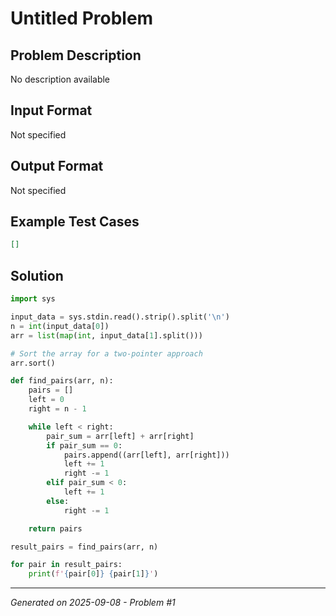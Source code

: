 # Untitled Problem

## Problem Description
No description available

## Input Format
Not specified

## Output Format
Not specified

## Example Test Cases
```json
[]
```

## Solution
```python
import sys

input_data = sys.stdin.read().strip().split('\n')
n = int(input_data[0])
arr = list(map(int, input_data[1].split()))

# Sort the array for a two-pointer approach
arr.sort()

def find_pairs(arr, n):
    pairs = []
    left = 0
    right = n - 1

    while left < right:
        pair_sum = arr[left] + arr[right]
        if pair_sum == 0:
            pairs.append((arr[left], arr[right]))
            left += 1
            right -= 1
        elif pair_sum < 0:
            left += 1
        else:
            right -= 1

    return pairs

result_pairs = find_pairs(arr, n)

for pair in result_pairs:
    print(f'{pair[0]} {pair[1]}')
```

---
*Generated on 2025-09-08 - Problem #1*